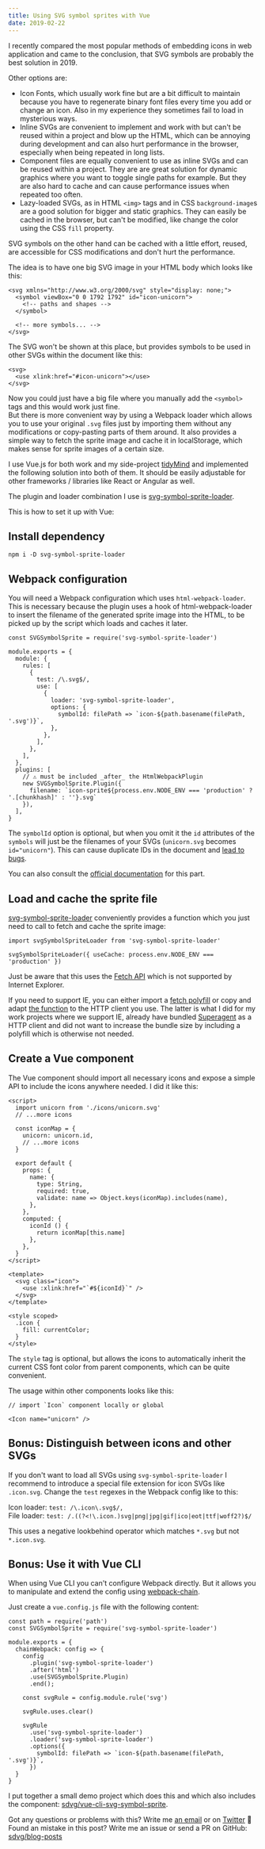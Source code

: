 ```yaml
---
title: Using SVG symbol sprites with Vue
date: 2019-02-22
---
```


I recently compared the most popular methods of embedding icons in web application and came to the conclusion, that SVG symbols are probably the best solution in 2019.

Other options are:

* Icon Fonts, which usually work fine but are a bit difficult to maintain because you have to regenerate binary font files every time you add or change an icon. Also in my experience they sometimes fail to load in mysterious ways.
* Inline SVGs are convenient to implement and work with but can't be reused within a project and blow up the HTML, which can be annoying during development and can also hurt performance in the browser, especially when being repeated in long lists.
* Component files are equally convenient to use as inline SVGs and can be reused within a project. They are are great solution for dynamic graphics where you want to toggle single paths for example. But they are also hard to cache and can cause performance issues when repeated too often.  
* Lazy-loaded SVGs, as in HTML `<img>` tags and in CSS `background-image`s are a good solution for bigger and static graphics. They can easily be cached in the browser, but can't be modified, like change the color using the CSS `fill` property.

SVG symbols on the other hand can be cached with a little effort, reused, are accessible for CSS modifications and don't hurt the performance.

The idea is to have one big SVG image in your HTML body which looks like this:

```
<svg xmlns="http://www.w3.org/2000/svg" style="display: none;">
  <symbol viewBox="0 0 1792 1792" id="icon-unicorn">
    <!-- paths and shapes -->
  </symbol>
  
  <!-- more symbols... -->
</svg>
```

The SVG won't be shown at this place, but provides symbols to be used in other SVGs within the document like this:

```
<svg>
  <use xlink:href="#icon-unicorn"></use>
</svg>
```

Now you could just have a big file where you manually add the `<symbol>` tags and this would work just fine.  
But there is more convenient way by using a Webpack loader which allows you to use your original `.svg` files just by importing them without any modifications or copy-pasting parts of them around. It also provides a simple way to fetch the sprite image and cache it in localStorage, which makes sense for sprite images of a certain size.

I use Vue.js for both work and my side-project [tidyMind][tidymind-intro] and implemented the following solution into both of them. It should be easily adjustable for other frameworks / libraries like React or Angular as well.

The plugin and loader combination I use is [svg-symbol-sprite-loader][svg-symbol-sprite-loader].

This is how to set it up with Vue:

## Install dependency

```
npm i -D svg-symbol-sprite-loader
```

## Webpack configuration

You will need a Webpack configuration which uses `html-webpack-loader`. This is necessary because the plugin uses a hook of html-webpack-loader to insert the filename of the generated sprite image into the HTML, to be picked up by the script which loads and caches it later.

```
const SVGSymbolSprite = require('svg-symbol-sprite-loader')

module.exports = {
  module: {
    rules: [
      {
        test: /\.svg$/,
        use: [
          {
            loader: 'svg-symbol-sprite-loader',
            options: {
              symbolId: filePath => `icon-${path.basename(filePath, '.svg')}`,
            },
          },
        ],
      },
    ],
  },
  plugins: [
    // ⚠️ must be included _after_ the HtmlWebpackPlugin
    new SVGSymbolSprite.Plugin({
      filename: `icon-sprite${process.env.NODE_ENV === 'production' ? '.[chunkhash]' : ''}.svg`
    }),
  ],
}
```

The `symbolId` option is optional, but when you omit it the `id` attributes of the `symbols` will just be the filenames of your SVGs (`unicorn.svg` becomes `id="unicorn"`). This can cause duplicate IDs in the document and [lead to bugs][collisions].

You can also consult the [official documentation][webpack-config] for this part.

## Load and cache the sprite file

[svg-symbol-sprite-loader][svg-symbol-sprite-loader] conveniently provides a function which you just need to call to fetch and cache the sprite image:

```
import svgSymbolSpriteLoader from 'svg-symbol-sprite-loader'

svgSymbolSpriteLoader({ useCache: process.env.NODE_ENV === 'production' })
```

Just be aware that this uses the [Fetch API][fetch-api] which is not supported by Internet Explorer.

If you need to support IE, you can either import a [fetch polyfill][fetch-polyfill] or copy and adapt [the function][icon-sprite-loader] to the HTTP client you use. The latter is what I did for my work projects where we support IE, already have bundled [Superagent][superagent] as a HTTP client and did not want to increase the bundle size by including a polyfill which is otherwise not needed.
   
## Create a Vue component

The Vue component should import all necessary icons and expose a simple API to include the icons anywhere needed. I did it like this:

```
<script>
  import unicorn from './icons/unicorn.svg'
  // ...more icons

  const iconMap = {
    unicorn: unicorn.id,
    // ...more icons
  }

  export default {
    props: {
      name: {
        type: String,
        required: true,
        validate: name => Object.keys(iconMap).includes(name),
      },
    },
    computed: {
      iconId () {
        return iconMap[this.name]
      },
    },
  }
</script>

<template>
  <svg class="icon">
    <use :xlink:href="`#${iconId}`" />
  </svg>
</template>

<style scoped>
  .icon {
    fill: currentColor;
  }
</style>
```

The `style` tag is optional, but allows the icons to automatically inherit the current CSS font color from parent components, which can be quite convenient.

The usage within other components looks like this:

```
// import `Icon` component locally or global

<Icon name="unicorn" />
``` 

## Bonus: Distinguish between icons and other SVGs

If you don't want to load all SVGs using `svg-symbol-sprite-loader` I recommend to introduce a special file extension for icon SVGs like `.icon.svg`. Change the `test` regexes in the Webpack config like to this:

Icon loader: `test: /\.icon\.svg$/,`  
File loader: `test: /.((?<!\.icon.)svg|png|jpg|gif|ico|eot|ttf|woff2?)$/`

This uses a negative lookbehind operator which matches `*.svg` but not `*.icon.svg`.

## Bonus: Use it with Vue CLI

When using Vue CLI you can't configure Webpack directly. But it allows you to manipulate and extend the config using [webpack-chain][webpack-chain].

Just create a `vue.config.js` file with the following content:

```
const path = require('path')
const SVGSymbolSprite = require('svg-symbol-sprite-loader')

module.exports = {
  chainWebpack: config => {
    config
      .plugin('svg-symbol-sprite-loader')
      .after('html')
      .use(SVGSymbolSprite.Plugin)
      .end();

    const svgRule = config.module.rule('svg')

    svgRule.uses.clear()

    svgRule
      .use('svg-symbol-sprite-loader')
      .loader('svg-symbol-sprite-loader')
      .options({
        symbolId: filePath => `icon-${path.basename(filePath, '.svg')}`,
      })
  }
}
```

I put together a small demo project which does this and which also includes the component: [sdvg/vue-cli-svg-symbol-sprite][cli-demo].

Got any questions or problems with this? Write me [an email][email] or on [Twitter][twitter] 🙂  
Found an mistake in this post? Write me an issue or send a PR on GitHub: [sdvg/blog-posts][github]

[tidymind-intro]: tidy-mind-introduction.html
[collisions]: https://github.com/crystal-ball/svg-symbol-sprite-loader/issues/27
[svg-symbol-sprite-loader]: https://github.com/crystal-ball/svg-symbol-sprite-loader
[fetch-api]: https://developer.mozilla.org/en-US/docs/Web/API/Fetch_API
[fetch-polyfill]: https://github.com/github/fetch
[icon-sprite-loader]: https://github.com/crystal-ball/svg-symbol-sprite-loader/blob/master/src/icon-sprite-loader.js
[superagent]: https://github.com/visionmedia/superagent
[webpack-config]: https://github.com/crystal-ball/svg-symbol-sprite-loader#1-configure---webpackconfigjs
[email]: mailto:mail@stefan-dietz.eu
[twitter]: https://twitter.com/sd_vg
[github]: https://github.com/sdvg/blog-posts/
[webpack-chain]: https://github.com/neutrinojs/webpack-chain
[cli-demo]: https://github.com/sdvg/vue-cli-svg-symbol-sprite
[alex]: https://github.com/alexanderstudte